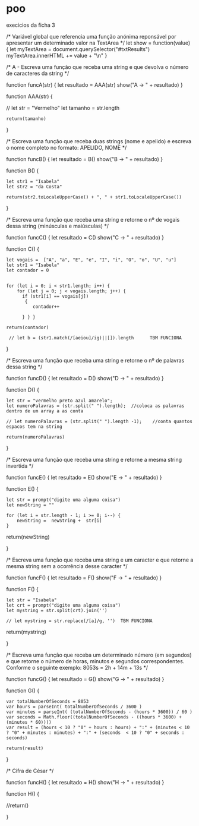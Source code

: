 # poo
execicios da ficha 3

/*
    Variável global que referencia uma função anónima reponsável por apresentar um determinado valor na TextArea
*/
let show = function(value) {
    let myTextArea = document.querySelector("#txtResults")
    myTextArea.innerHTML += value + "\n"
}

/* A -  Escreva uma função que receba uma string e que devolva o número de
caracteres da string */

function funcA(str) {
    let resultado = AAA(str)
    show("A -> " + resultado)
}

function AAA(str) {

   // let str = "Vermelho"
    let tamanho = str.length

    return(tamanho)    
} 

/* Escreva uma função que receba duas strings (nome e apelido) e escreva
o nome completo no formato: APELIDO, NOME */

function funcB() {
    let resultado = B()
    show("B -> " + resultado)
}

function B() {

    let str1 = "Isabela"
    let str2 = "da Costa" 

    return(str2.toLocaleUpperCase() + ", " + str1.toLocaleUpperCase()) 

}  


/* Escreva uma função que receba uma string e retorne o nº de vogais
dessa string (minúsculas e maiúsculas) */

function funcC() {
    let resultado = C()
    show("C -> " + resultado)
}

function C() {

    let vogais =  ["A", "a", "E", "e", "I", "i", "O", "o", "U", "u"]
    let str1 = "Isabela"
    let contador = 0
   
   
    for (let i = 0; i < str1.length; i++) {
        for (let j = 0; j < vogais.length; j++) {
          if (str1[i] == vogais[j])
           {
              contador++

          } } }   

    return(contador) 

     // let b = (str1.match(/[aeiou]/ig)||[]).length      TBM FUNCIONA

}  


/* Escreva uma função que receba uma string e retorne o nº de palavras
dessa string */

function funcD() {
    let resultado = D()
    show("D -> " + resultado)
}

function D() {

    let str = "vermelho preto azul amarelo";
    let numeroPalavras = (str.split(" ").length);  //coloca as palavras dentro de um array a as conta

    // let numeroPalavras = (str.split(" ").length -1);    //conta quantos espacos tem na string

    return(numeroPalavras) 

}  

/* Escreva uma função que receba uma string e retorne a mesma string
invertida */

function funcE() {
    let resultado = E()
    show("E -> " + resultado)
}

function E() {

    let str = prompt("digite uma alguma coisa")
    let newString = ""
    
    for (let i = str.length - 1; i >= 0; i--) {
        newString =  newString +  str[i]
    }
    
   return(newString)

}  

/* Escreva uma função que receba uma string e um caracter e que retorne
a mesma string sem a ocorrência desse caracter */

function funcF() {
    let resultado = F()
    show("F -> " + resultado)
}

function F() {

    let str = "Isabela"
    let crt = prompt("digite uma alguma coisa")
    let mystring = str.split(crt).join('')

    // let mystring = str.replace(/[a]/g, '')  TBM FUNCIONA

   return(mystring)

}  

/* Escreva uma função que receba um determinado número (em segundos) e
que retorne o número de horas, minutos e segundos correspondentes.
Conforme o seguinte exemplo: 8053s = 2h + 14m + 13s */

function funcG() {
    let resultado = G()
    show("G -> " + resultado)
}

function G() {

    var totalNumberOfSeconds = 8053
    var hours = parseInt( totalNumberOfSeconds / 3600 )
    var minutes = parseInt( (totalNumberOfSeconds - (hours * 3600)) / 60 )
    var seconds = Math.floor((totalNumberOfSeconds - ((hours * 3600) + (minutes * 60))))
    var result = (hours < 10 ? "0" + hours : hours) + ":" + (minutes < 10 ? "0" + minutes : minutes) + ":" + (seconds  < 10 ? "0" + seconds : seconds)
    
    return(result)

}  


/* Cifra de César */

function funcH() {
    let resultado = H()
    show("H -> " + resultado)
}

function H() {

   //return()

}  


